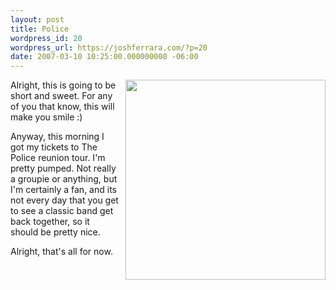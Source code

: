 ```yaml
---
layout: post
title: Police
wordpress_id: 20
wordpress_url: https://joshferrara.com/?p=20
date: 2007-03-10 10:25:00.000000000 -06:00
---
```

<a href="http://www.sting.com/bin/galImg/siteFiles/26b3f9ee52.jpg"><img style="margin: 0pt 0pt 10px 10px; float: right; cursor: pointer; width: 320px;" src="http://www.sting.com/bin/galImg/siteFiles/26b3f9ee52.jpg" alt="" border="0" /></a>
Alright, this is going to be short and sweet. For any of you that know, this will make you smile :)

Anyway, this morning I got my tickets to The Police reunion tour. I'm pretty pumped. Not really a groupie or anything, but I'm certainly a fan, and its not every day that you get to see a classic band get back together, so it should be pretty nice.

Alright, that's all for now.
